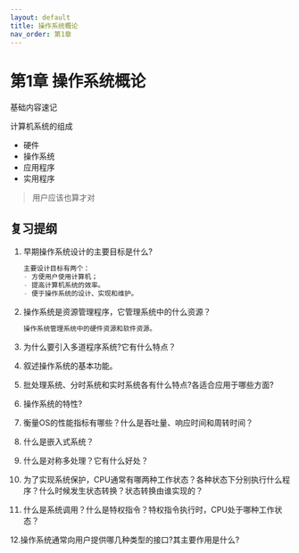```yaml
---
layout: default
title: 操作系统概论
nav_order: 第1章
---
```


# 第1章 操作系统概论

基础内容速记

计算机系统的组成

- 硬件
- 操作系统
- 应用程序
- 实用程序

> 用户应该也算才对

## 复习提纲

1. 早期操作系统设计的主要目标是什么? 

    ```markdown
    主要设计目标有两个：
    - 方便用户使用计算机；
    - 提高计算机系统的效率。
    - 便于操作系统的设计、实现和维护。
    ```

2. 操作系统是资源管理程序，它管理系统中的什么资源？

    ```markdown
    操作系统管理系统中的硬件资源和软件资源。
    ```

3. 为什么要引入多道程序系统?它有什么特点？



4. 叙述操作系统的基本功能。



5. 批处理系统、分时系统和实时系统各有什么特点?各适合应用于哪些方面?



6. 操作系统的特性?



7. 衡量OS的性能指标有哪些？什么是吞吐量、响应时间和周转时间？ 



8. 什么是嵌入式系统？



9. 什么是对称多处理？它有什么好处？



10. 为了实现系统保护，CPU通常有哪两种工作状态？各种状态下分别执行什么程序？什么时候发生状态转换？状态转换由谁实现的？



11. 什么是系统调用？什么是特权指令？特权指令执行时，CPU处于哪种工作状态？



12.操作系统通常向用户提供哪几种类型的接口?其主要作用是什么? 


